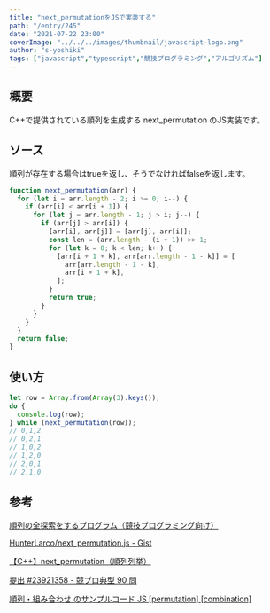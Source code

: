 ```yaml
---
title: "next_permutationをJSで実装する"
path: "/entry/245"
date: "2021-07-22 23:00"
coverImage: "../../../images/thumbnail/javascript-logo.png"
author: "s-yoshiki"
tags: ["javascript","typescript","競技プログラミング","アルゴリズム"]
---
```


## 概要

C++で提供されている順列を生成する next_permutation のJS実装です。

## ソース

順列が存在する場合はtrueを返し、そうでなければfalseを返します。

```js
function next_permutation(arr) {
  for (let i = arr.length - 2; i >= 0; i--) {
    if (arr[i] < arr[i + 1]) {
      for (let j = arr.length - 1; j > i; j--) {
        if (arr[j] > arr[i]) {
          [arr[i], arr[j]] = [arr[j], arr[i]];
          const len = (arr.length - (i + 1)) >> 1;
          for (let k = 0; k < len; k++) {
            [arr[i + 1 + k], arr[arr.length - 1 - k]] = [
              arr[arr.length - 1 - k],
              arr[i + 1 + k],
            ];
          }
          return true;
        }
      }
    }
  }
  return false;
}
```

## 使い方

```js
let row = Array.from(Array(3).keys());
do {
  console.log(row);
} while (next_permutation(row));
// 0,1,2
// 0,2,1
// 1,0,2
// 1,2,0
// 2,0,1
// 2,1,0
```

## 参考

[順列の全探索をするプログラム（競技プログラミング向け）](https://qiita.com/suzuki-navi/items/a80677a0747232843957)

[HunterLarco/next_permutation.js - Gist](https://gist.github.com/HunterLarco/bf270d6809f8de95a711660cbfdf7685)

[【C++】next_permutation（順列列挙）](https://note.com/memenekokaburi/n/nf0201d6002cd)

[提出 #23921358 - 競プロ典型 90 問](https://atcoder.jp/contests/typical90/submissions/23921358)

[順列・組み合わせ のサンプルコード JS [permutation] [combination]](https://tech-blog.s-yoshiki.com/entry/144)
